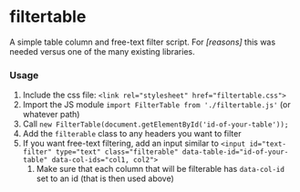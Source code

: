 # filtertable

A simple table column and free-text filter script. For *[reasons]* this was needed versus one of the many existing libraries.

### Usage

1. Include the css file: `<link rel="stylesheet" href="filtertable.css">`
2. Import the JS module `import FilterTable from './filtertable.js'` (or whatever path)
3. Call `new FilterTable(document.getElementById('id-of-your-table'));`
4. Add the `filterable` class to any headers you want to filter
5. If you want free-text filtering, add an input similar to `<input id="text-filter" type="text" class="filterable"
        data-table-id="id-of-your-table" data-col-ids="col1, col2">`
   1. Make sure that each column that will be filterable has `data-col-id` set to an id (that is then used above)

